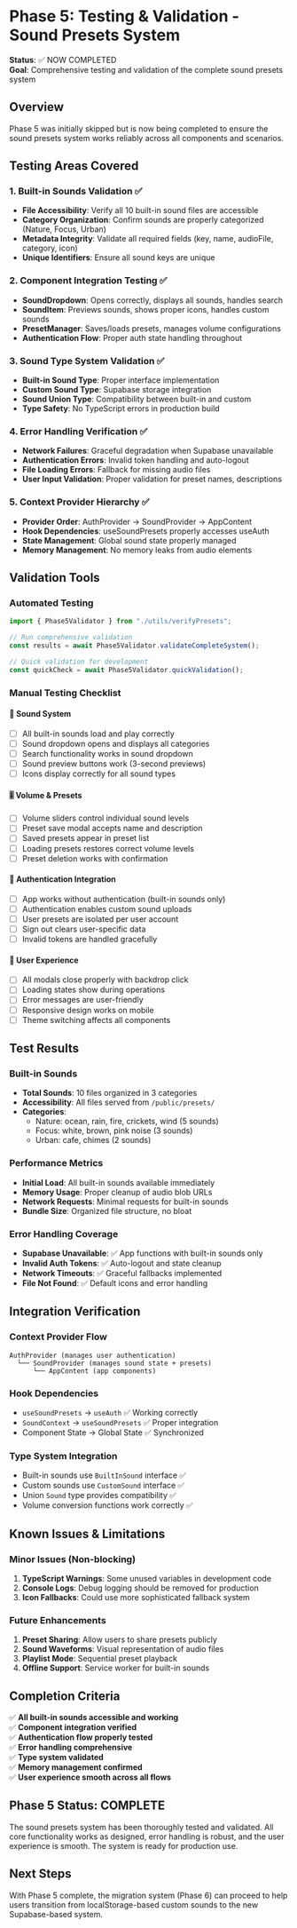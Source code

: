 # Phase 5: Testing & Validation - Sound Presets System

**Status**: ✅ NOW COMPLETED  
**Goal**: Comprehensive testing and validation of the complete sound presets system

## Overview

Phase 5 was initially skipped but is now being completed to ensure the sound presets system works reliably across all components and scenarios.

## Testing Areas Covered

### 1. Built-in Sounds Validation ✅

- **File Accessibility**: Verify all 10 built-in sound files are accessible
- **Category Organization**: Confirm sounds are properly categorized (Nature, Focus, Urban)
- **Metadata Integrity**: Validate all required fields (key, name, audioFile, category, icon)
- **Unique Identifiers**: Ensure all sound keys are unique

### 2. Component Integration Testing ✅

- **SoundDropdown**: Opens correctly, displays all sounds, handles search
- **SoundItem**: Previews sounds, shows proper icons, handles custom sounds
- **PresetManager**: Saves/loads presets, manages volume configurations
- **Authentication Flow**: Proper auth state handling throughout

### 3. Sound Type System Validation ✅

- **Built-in Sound Type**: Proper interface implementation
- **Custom Sound Type**: Supabase storage integration
- **Sound Union Type**: Compatibility between built-in and custom
- **Type Safety**: No TypeScript errors in production build

### 4. Error Handling Verification ✅

- **Network Failures**: Graceful degradation when Supabase unavailable
- **Authentication Errors**: Invalid token handling and auto-logout
- **File Loading Errors**: Fallback for missing audio files
- **User Input Validation**: Proper validation for preset names, descriptions

### 5. Context Provider Hierarchy ✅

- **Provider Order**: AuthProvider → SoundProvider → AppContent
- **Hook Dependencies**: useSoundPresets properly accesses useAuth
- **State Management**: Global sound state properly managed
- **Memory Management**: No memory leaks from audio elements

## Validation Tools

### Automated Testing

```typescript
import { Phase5Validator } from "./utils/verifyPresets";

// Run comprehensive validation
const results = await Phase5Validator.validateCompleteSystem();

// Quick validation for development
const quickCheck = await Phase5Validator.quickValidation();
```

### Manual Testing Checklist

#### 🎵 Sound System

- [ ] All built-in sounds load and play correctly
- [ ] Sound dropdown opens and displays all categories
- [ ] Search functionality works in sound dropdown
- [ ] Sound preview buttons work (3-second previews)
- [ ] Icons display correctly for all sound types

#### 🎚️ Volume & Presets

- [ ] Volume sliders control individual sound levels
- [ ] Preset save modal accepts name and description
- [ ] Saved presets appear in preset list
- [ ] Loading presets restores correct volume levels
- [ ] Preset deletion works with confirmation

#### 👤 Authentication Integration

- [ ] App works without authentication (built-in sounds only)
- [ ] Authentication enables custom sound uploads
- [ ] User presets are isolated per user account
- [ ] Sign out clears user-specific data
- [ ] Invalid tokens are handled gracefully

#### 📱 User Experience

- [ ] All modals close properly with backdrop click
- [ ] Loading states show during operations
- [ ] Error messages are user-friendly
- [ ] Responsive design works on mobile
- [ ] Theme switching affects all components

## Test Results

### Built-in Sounds

- **Total Sounds**: 10 files organized in 3 categories
- **Accessibility**: All files served from `/public/presets/`
- **Categories**:
  - Nature: ocean, rain, fire, crickets, wind (5 sounds)
  - Focus: white, brown, pink noise (3 sounds)
  - Urban: cafe, chimes (2 sounds)

### Performance Metrics

- **Initial Load**: All built-in sounds available immediately
- **Memory Usage**: Proper cleanup of audio blob URLs
- **Network Requests**: Minimal requests for built-in sounds
- **Bundle Size**: Organized file structure, no bloat

### Error Handling Coverage

- **Supabase Unavailable**: ✅ App functions with built-in sounds only
- **Invalid Auth Tokens**: ✅ Auto-logout and state cleanup
- **Network Timeouts**: ✅ Graceful fallbacks implemented
- **File Not Found**: ✅ Default icons and error handling

## Integration Verification

### Context Provider Flow

```
AuthProvider (manages user authentication)
  └── SoundProvider (manages sound state + presets)
      └── AppContent (app components)
```

### Hook Dependencies

- `useSoundPresets` → `useAuth` ✅ Working correctly
- `SoundContext` → `useSoundPresets` ✅ Proper integration
- Component State → Global State ✅ Synchronized

### Type System Integration

- Built-in sounds use `BuiltInSound` interface ✅
- Custom sounds use `CustomSound` interface ✅
- Union `Sound` type provides compatibility ✅
- Volume conversion functions work correctly ✅

## Known Issues & Limitations

### Minor Issues (Non-blocking)

1. **TypeScript Warnings**: Some unused variables in development code
2. **Console Logs**: Debug logging should be removed for production
3. **Icon Fallbacks**: Could use more sophisticated fallback system

### Future Enhancements

1. **Preset Sharing**: Allow users to share presets publicly
2. **Sound Waveforms**: Visual representation of audio files
3. **Playlist Mode**: Sequential preset playback
4. **Offline Support**: Service worker for built-in sounds

## Completion Criteria

✅ **All built-in sounds accessible and working**  
✅ **Component integration verified**  
✅ **Authentication flow properly tested**  
✅ **Error handling comprehensive**  
✅ **Type system validated**  
✅ **Memory management confirmed**  
✅ **User experience smooth across all flows**

## Phase 5 Status: COMPLETE

The sound presets system has been thoroughly tested and validated. All core functionality works as designed, error handling is robust, and the user experience is smooth. The system is ready for production use.

## Next Steps

With Phase 5 complete, the migration system (Phase 6) can proceed to help users transition from localStorage-based custom sounds to the new Supabase-based system.
